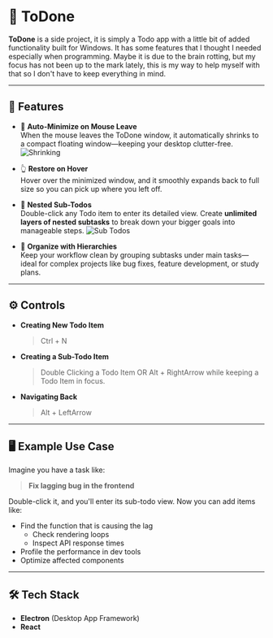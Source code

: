 # 📝 ToDone

**ToDone** is a side project, it is simply a Todo app with a little bit of added functionality built for Windows. It has some features that I thought I needed especially when programming. Maybe it is due to the brain rotting, but my focus has not been up to the mark lately, this is my way to help myself with that so I don't have to keep everything in mind.

---

## 🚀 Features

- 🔁 **Auto-Minimize on Mouse Leave**  
  When the mouse leaves the ToDone window, it automatically shrinks to a compact floating window—keeping your desktop clutter-free.
  ![Shrinking](https://github.com/user-attachments/assets/1a05371a-2ac2-4403-aa53-570d18b72fa6)

- 👆 **Restore on Hover**  
  Hover over the minimized window, and it smoothly expands back to full size so you can pick up where you left off.

- 🧠 **Nested Sub-Todos**  
  Double-click any Todo item to enter its detailed view. Create **unlimited layers of nested subtasks** to break down your bigger goals into manageable steps.
  ![Sub Todos](https://github.com/user-attachments/assets/e82a9999-4e1b-4099-9640-0716972705cb)


- 📂 **Organize with Hierarchies**  
  Keep your workflow clean by grouping subtasks under main tasks—ideal for complex projects like bug fixes, feature development, or study plans.

---

## ⚙️ Controls

- **Creating New Todo Item**
  > Ctrl + N

- **Creating a Sub-Todo Item**
  > Double Clicking a Todo Item OR Alt + RightArrow while keeping a Todo Item in focus.

- **Navigating Back**
  > Alt + LeftArrow

---

## 🖥️ Example Use Case

Imagine you have a task like:

> **Fix lagging bug in the frontend**

Double-click it, and you'll enter its sub-todo view. Now you can add items like:

- Find the function that is causing the lag
  - Check rendering loops
  - Inspect API response times
- Profile the performance in dev tools
- Optimize affected components

---

## 🛠 Tech Stack

- **Electron** (Desktop App Framework)
- **React**
